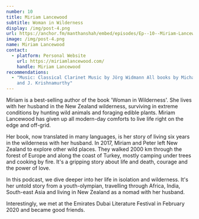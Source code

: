 ```yaml
---
number: 10
title: Miriam Lancewood
subtitle: Woman in Wilderness
display: /img/post-4.png
url: https://anchor.fm/manthanshah/embed/episodes/Ep--10--Miriam-Lancewood-Woman-in-Wilderness-ekna9a/a-a3fepbp
image: /img/post-4.png
name: Miriam Lancewood
contact:
  - platform: Personal Website
    url: https://miriamlancewood.com/
    handle: Miriam Lancewood
recommendations:
  - "Music: Classical Clarinet Music by Jörg Widmann All books by Michael Gruber
    and J. Krishnamurthy"
---
```

Miriam is a best-selling author of the book 'Woman in Wilderness'. She lives with her husband in the New Zealand wilderness, surviving in extreme conditions by hunting wild animals and foraging edible plants. Miriam Lancewood has given up all modern-day comforts to live life right on the edge and off-grid.

Her book, now translated in many languages, is her story of living six years in the wilderness with her husband. In 2017, Miriam and Peter left New Zealand to explore other wild places. They walked 2000 km through the forest of Europe and along the coast of Turkey, mostly camping under trees and cooking by fire. It's a gripping story about life and death, courage and the power of love.

In this podcast, we dive deeper into her life in isolation and wilderness. It's her untold story from a youth-olympian, travelling through Africa, India, South-east Asia and living in New Zealand as a nomad with her husband. 

Interestingly, we met at the Emirates Dubai Literature Festival in February 2020 and became good friends.
